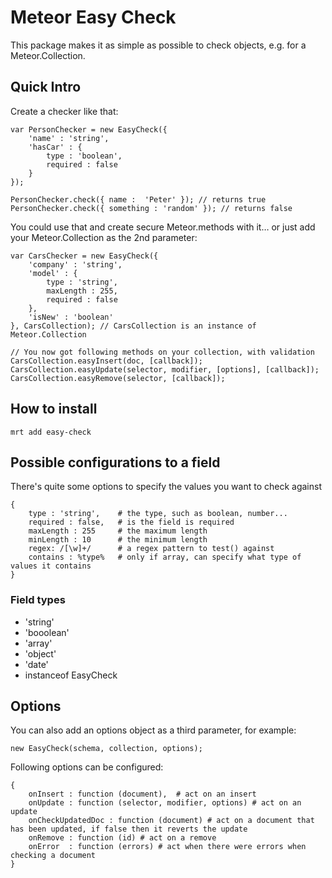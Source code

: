 Meteor Easy Check
=====================

This package makes it as simple as possible to check objects, e.g. for a Meteor.Collection.

## Quick Intro

Create a checker like that:

```
var PersonChecker = new EasyCheck({
	'name' : 'string',
	'hasCar' : {
		type : 'boolean',
		required : false
	}
});

PersonChecker.check({ name :  'Peter' }); // returns true
PersonChecker.check({ something : 'random' }); // returns false

```

You could use that and create secure Meteor.methods with it… or just add your Meteor.Collection as the 2nd parameter:

```
var CarsChecker = new EasyCheck({
	'company' : 'string',
	'model' : {
		type : 'string',
		maxLength : 255,
		required : false
	},
	'isNew' : 'boolean'
}, CarsCollection); // CarsCollection is an instance of Meteor.Collection

// You now got following methods on your collection, with validation
CarsCollection.easyInsert(doc, [callback]);
CarsCollection.easyUpdate(selector, modifier, [options], [callback]);
CarsCollection.easyRemove(selector, [callback]);

```

## How to install
```
mrt add easy-check
```


## Possible configurations to a field
There's quite some options to specify the values you want to check against

```
{
    type : 'string',    # the type, such as boolean, number...
    required : false,   # is the field is required
    maxLength : 255     # the maximum length
    minLength : 10      # the minimum length
    regex: /[\w]+/      # a regex pattern to test() against
    contains : %type%   # only if array, can specify what type of values it contains
}
```


### Field types

* 'string'
* 'booolean'
* 'array'
* 'object'
* 'date'
* instanceof EasyCheck

## Options

You can also add an options object as a third parameter, for example:
```
new EasyCheck(schema, collection, options);
```

Following options can be configured:
```
{
    onInsert : function (document),  # act on an insert
    onUpdate : function (selector, modifier, options) # act on an update
    onCheckUpdatedDoc : function (document) # act on a document that has been updated, if false then it reverts the update
    onRemove : function (id) # act on a remove
    onError  : function (errors) # act when there were errors when checking a document
}
```
